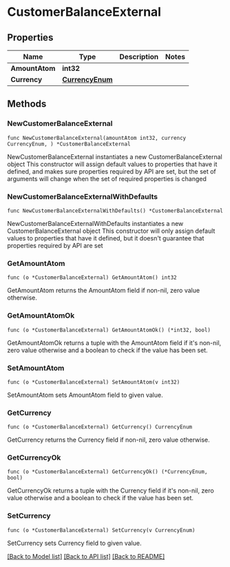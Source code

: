 # CustomerBalanceExternal

## Properties

Name | Type | Description | Notes
------------ | ------------- | ------------- | -------------
**AmountAtom** | **int32** |  | 
**Currency** | [**CurrencyEnum**](CurrencyEnum.md) |  | 

## Methods

### NewCustomerBalanceExternal

`func NewCustomerBalanceExternal(amountAtom int32, currency CurrencyEnum, ) *CustomerBalanceExternal`

NewCustomerBalanceExternal instantiates a new CustomerBalanceExternal object
This constructor will assign default values to properties that have it defined,
and makes sure properties required by API are set, but the set of arguments
will change when the set of required properties is changed

### NewCustomerBalanceExternalWithDefaults

`func NewCustomerBalanceExternalWithDefaults() *CustomerBalanceExternal`

NewCustomerBalanceExternalWithDefaults instantiates a new CustomerBalanceExternal object
This constructor will only assign default values to properties that have it defined,
but it doesn't guarantee that properties required by API are set

### GetAmountAtom

`func (o *CustomerBalanceExternal) GetAmountAtom() int32`

GetAmountAtom returns the AmountAtom field if non-nil, zero value otherwise.

### GetAmountAtomOk

`func (o *CustomerBalanceExternal) GetAmountAtomOk() (*int32, bool)`

GetAmountAtomOk returns a tuple with the AmountAtom field if it's non-nil, zero value otherwise
and a boolean to check if the value has been set.

### SetAmountAtom

`func (o *CustomerBalanceExternal) SetAmountAtom(v int32)`

SetAmountAtom sets AmountAtom field to given value.


### GetCurrency

`func (o *CustomerBalanceExternal) GetCurrency() CurrencyEnum`

GetCurrency returns the Currency field if non-nil, zero value otherwise.

### GetCurrencyOk

`func (o *CustomerBalanceExternal) GetCurrencyOk() (*CurrencyEnum, bool)`

GetCurrencyOk returns a tuple with the Currency field if it's non-nil, zero value otherwise
and a boolean to check if the value has been set.

### SetCurrency

`func (o *CustomerBalanceExternal) SetCurrency(v CurrencyEnum)`

SetCurrency sets Currency field to given value.



[[Back to Model list]](../README.md#documentation-for-models) [[Back to API list]](../README.md#documentation-for-api-endpoints) [[Back to README]](../README.md)


